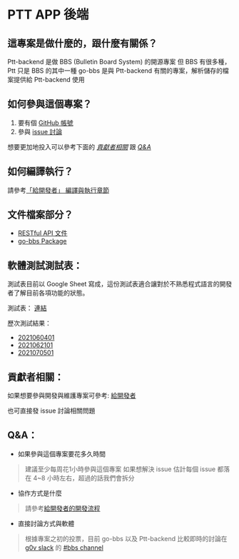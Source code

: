 # PTT APP 後端

## 這專案是做什麼的，跟什麼有關係？

Ptt-backend 是做 BBS (Bulletin Board System) 的開源專案
但 BBS 有很多種，Ptt 只是 BBS 的其中一種
go-bbs 是與 Ptt-backend 有關的專案，解析儲存的檔案提供給 Ptt-backend 使用

## 如何參與這個專案？

1. 要有個 [GitHub 帳號](https://github.com/join)
2. 參與 [issue 討論](https://github.com/Ptt-official-app/Ptt-backend/issues)

想要更加地投入可以參考下面的 [*貢獻者相關*](https://github.com/Ptt-official-app/Ptt-backend#%E8%B2%A2%E7%8D%BB%E8%80%85%E7%9B%B8%E9%97%9C) 跟 [*Q&A*](https://github.com/Ptt-official-app/Ptt-backend#qa)

## 如何編譯執行？

請參考[「給開發者」 編譯與執行章節](https://github.com/Ptt-official-app/Ptt-backend/blob/development/FOR_DEVELOPERS.md#%E7%B7%A8%E8%AD%AF%E8%88%87%E5%9F%B7%E8%A1%8C)

## 文件檔案部分？

* [RESTful API 文件](https://docs.google.com/document/d/18DsZOyrlr5BIl2kKxZH7P2QxFLG02xL2SO0PzVHVY3k/edit?usp=sharing)
* [go-bbs Package](https://github.com/Ptt-official-app/go-bbs)

## 軟體測試測試表：

測試表目前以 Google Sheet 寫成，這份測試表適合讓對於不熟悉程式語言的開發者了解目前各項功能的狀態。

測試表： [連結](https://docs.google.com/spreadsheets/d/1uo4AJuSi5xTXEht2o2EHogLivCJlJqlLaeqoj1RceDY/edit?usp=sharing)

歷次測試結果：

* [2021060401](https://docs.google.com/spreadsheets/d/1dyfmWZJaTiDrSMIFZ6ynmfeTWU3h45ScW1eyKFJU494/edit?usp=sharing)
* [2021062101](https://docs.google.com/spreadsheets/d/1RGIQPN6KfiCzWRQe-BeTXFUTvdwytOv0Yhd5a8ixCLk/edit?usp=sharing)
* [2021070501](https://docs.google.com/spreadsheets/d/1thxyY9jf2GkK3DMgGO1bAHWE3BmsFb4p5Ot5eAgbaII/edit?usp=sharing)

## 貢獻者相關：

如果想要參與開發與維護專案可參考: [給開發者](https://github.com/Ptt-official-app/Ptt-backend/blob/development/FOR_DEVELOPERS.md)

也可直接發 issue 討論相關問題

## Q&A：

* 如果參與這個專案要花多久時間

> 建議至少每周花1小時參與這個專案
> 如果想解決 issue 估計每個 issue 都落在 4\~8 小時左右，超過的話我們會拆分

* 協作方式是什麼

> 請參考[給開發者的開發流程](https://github.com/Ptt-official-app/Ptt-backend/blob/development/FOR_DEVELOPERS.md#%E9%96%8B%E7%99%BC%E6%B5%81%E7%A8%8B)

* 直接討論方式與軟體

> 根據專案之初的投票，目前 go-bbs 以及 Ptt-backend 比較即時的討論在 [g0v slack](https://join.g0v.tw) 的 [#bbs channel](https://g0v-tw.slack.com/archives/C01K6RAR17Y)

